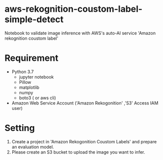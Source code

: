# aws-rekognition-coustom-label-simple-detect
Notebook to validate image inference with AWS's auto-AI service 'Amazon rekognition coustom label'

# Requirement
* Python 3.7
  *  jupyter notebook
  *  Pillow
  *  matplotlib
  *  numpy
  *  boto3 ( or aws cli)
* Amazon Web Service Account ('Amazon Rekogonition' ,'S3'  Access IAM user)

# Setting
1. Create a project in 'Amazon Rekogonition Coustom Labels' and prepare an evaluation model.
2. Please create an S3 bucket to upload the image you want to infer.
